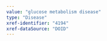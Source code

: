 ```yaml
---
value: "glucose metabolism disease"
type: "Disease"
xref-identifier: "4194"
xref-dataSource: "DOID"
---
```

